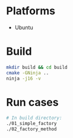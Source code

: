 # Platforms
- Ubuntu

# Build
```bash
mkdir build && cd build
cmake -GNinja ..
ninja -j16 -v

```

# Run cases
```bash
# In build directory:
./01_simple_factory
./02_factory_method
```

